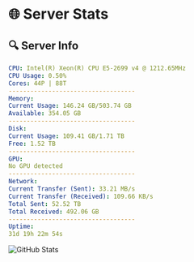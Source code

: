 # 🌐 Server Stats
## 🔍 Server Info
```yaml
CPU: Intel(R) Xeon(R) CPU E5-2699 v4 @ 1212.65MHz
CPU Usage: 0.50%
Cores: 44P | 88T
-----------------------------------
Memory:
Current Usage: 146.24 GB/503.74 GB
Available: 354.05 GB
-----------------------------------
Disk:
Current Usage: 109.41 GB/1.71 TB
Free: 1.52 TB
-----------------------------------
GPU:
No GPU detected
-----------------------------------
Network:
Current Transfer (Sent): 33.21 MB/s
Current Transfer (Received): 109.66 KB/s
Total Sent: 52.52 TB
Total Received: 492.06 GB
-----------------------------------
Uptime:
31d 19h 22m 54s
```
![GitHub Stats](https://img.shields.io/badge/Updated-2025-04-08_16:45:43-blue)
